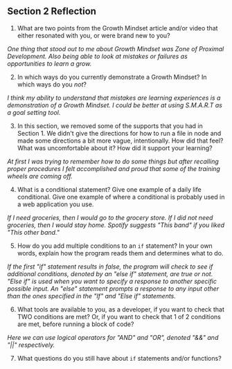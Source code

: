## Section 2 Reflection

1. What are two points from the Growth Mindset article and/or video that either resonated with you, or were brand new to you?

*One thing that stood out to me about Growth Mindset was Zone of Proximal Development. Also being able to look at mistakes or failures as opportunities to learn a grow.*

2. In which ways do you currently demonstrate a Growth Mindset? In which ways do you _not_?

*I think my ability to understand that mistakes are learning experiences is a demonstration of a Growth Mindset. I could be better at using S.M.A.R.T as a goal setting tool.*

3. In this section, we removed some of the supports that you had in Section 1. We didn't give the directions for how to run a file in node and made some directions a bit more vague, intentionally. How did that feel? What was uncomfortable about it? How did it support your learning?

*At first I was trying to remember how to do some things but after recalling proper procedures I felt accomplished and proud that some of the training wheels are coming off.*

4. What is a conditional statement? Give one example of a daily life conditional. Give one example of where a conditional is probably used in a web application you use.

*If I need groceries, then I would go to the grocery store. If I did not need groceries, then I would stay home. Spotify suggests "This band" if you liked "This other band."*

5. How do you add multiple conditions to an `if` statement? In your own words, explain how the program reads them and determines what to do.

*If the first "if" statement results in false, the program will check to see if additional conditions, denoted by an "else if" statement, are true or not. "Else if" is used when you want to specify a response to another specific possible input. An "else" statement prompts a response to any input other than the ones specified in the "If" and "Else if" statements.*

6. What tools are available to you, as a developer, if you want to check that TWO conditions are met? Or, if you want to check that 1 of 2 conditions are met, before running a block of code?

*Here we can use logical operators for "AND" and "OR", denoted "&&" and "||" respectively.*

7. What questions do you still have about `if` statements and/or functions?
